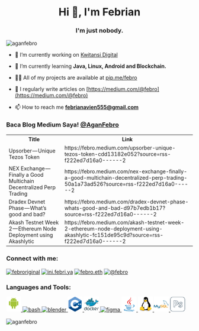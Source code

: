 <h1 align="center">Hi 👋, I'm Febrian</h1>
<h3 align="center">I'm just nobody.</h3>

<p align="left"> <img src="https://komarev.com/ghpvc/?username=aganfebro&label=Profile%20views&color=0e75b6&style=flat" alt="aganfebro" /> </p>

- 🔭 I’m currently working on [Kwitansi Digital](https://github.com/AganFebro/Kwitansi-Digital)

- 🌱 I’m currently learning **Java, Linux, Android and Blockchain.**

- 👨‍💻 All of my projects are available at [pip.me/febro](pip.me/febro)

- 📝 I regularly write articles on [https://medium.com/@febro](https://medium.com/@febro)

- 📫 How to reach me **febrianavien555@gmail.com**

### Baca Blog Medium Saya! [@AganFebro](https://github.com/AganFebro)
<table>
  <tr><th>Title</th><th>Link</th></tr>
  <!-- MEDIUM:START --><tr><td>Upsorber — Unique Tezos Token</td><td>https://febro.medium.com/upsorber-unique-tezos-token-cdd13182e052?source=rss-f222ed7d16a0------2</td></tr><tr><td>NEX Exchange — Finally a Good Multichain Decentralized Perp Trading</td><td>https://febro.medium.com/nex-exchange-finally-a-good-multichain-decentralized-perp-trading-50a1a73ad526?source=rss-f222ed7d16a0------2</td></tr><tr><td>Dradex Devnet Phase — What’s good and bad?</td><td>https://febro.medium.com/dradex-devnet-phase-whats-good-and-bad-d97b7edb1b17?source=rss-f222ed7d16a0------2</td></tr><tr><td>Akash Testnet Week 2 — Ethereum Node Deployment using Akashlytic</td><td>https://febro.medium.com/akash-testnet-week-2-ethereum-node-deployment-using-akashlytic-fc151de95c9d?source=rss-f222ed7d16a0------2</td></tr><!-- MEDIUM:END -->
</table>

<h3 align="left">Connect with me:</h3>
<p align="left">
<a href="https://twitter.com/febroriginal" target="blank"><img align="center" src="https://raw.githubusercontent.com/rahuldkjain/github-profile-readme-generator/master/src/images/icons/Social/twitter.svg" alt="febroriginal" height="30" width="40" /></a>
<a href="https://fb.com/ini.febri.ya" target="blank"><img align="center" src="https://raw.githubusercontent.com/rahuldkjain/github-profile-readme-generator/master/src/images/icons/Social/facebook.svg" alt="ini.febri.ya" height="30" width="40" /></a>
<a href="https://instagram.com/febro.eth" target="blank"><img align="center" src="https://raw.githubusercontent.com/rahuldkjain/github-profile-readme-generator/master/src/images/icons/Social/instagram.svg" alt="febro.eth" height="30" width="40" /></a>
<a href="https://medium.com/@febro" target="blank"><img align="center" src="https://raw.githubusercontent.com/rahuldkjain/github-profile-readme-generator/master/src/images/icons/Social/medium.svg" alt="@febro" height="30" width="40" /></a>
</p>

<h3 align="left">Languages and Tools:</h3>
<p align="left"> <a href="https://developer.android.com" target="_blank" rel="noreferrer"> <img src="https://raw.githubusercontent.com/devicons/devicon/master/icons/android/android-original-wordmark.svg" alt="android" width="40" height="40"/> </a> <a href="https://www.gnu.org/software/bash/" target="_blank" rel="noreferrer"> <img src="https://www.vectorlogo.zone/logos/gnu_bash/gnu_bash-icon.svg" alt="bash" width="40" height="40"/> </a> <a href="https://www.blender.org/" target="_blank" rel="noreferrer"> <img src="https://download.blender.org/branding/community/blender_community_badge_white.svg" alt="blender" width="40" height="40"/> </a> <a href="https://www.w3schools.com/cpp/" target="_blank" rel="noreferrer"> <img src="https://raw.githubusercontent.com/devicons/devicon/master/icons/cplusplus/cplusplus-original.svg" alt="cplusplus" width="40" height="40"/> </a> <a href="https://www.docker.com/" target="_blank" rel="noreferrer"> <img src="https://raw.githubusercontent.com/devicons/devicon/master/icons/docker/docker-original-wordmark.svg" alt="docker" width="40" height="40"/> </a> <a href="https://www.figma.com/" target="_blank" rel="noreferrer"> <img src="https://www.vectorlogo.zone/logos/figma/figma-icon.svg" alt="figma" width="40" height="40"/> </a> <a href="https://www.java.com" target="_blank" rel="noreferrer"> <img src="https://raw.githubusercontent.com/devicons/devicon/master/icons/java/java-original.svg" alt="java" width="40" height="40"/> </a> <a href="https://www.linux.org/" target="_blank" rel="noreferrer"> <img src="https://raw.githubusercontent.com/devicons/devicon/master/icons/linux/linux-original.svg" alt="linux" width="40" height="40"/> </a> <a href="https://www.mysql.com/" target="_blank" rel="noreferrer"> <img src="https://raw.githubusercontent.com/devicons/devicon/master/icons/mysql/mysql-original-wordmark.svg" alt="mysql" width="40" height="40"/> </a> <a href="https://www.photoshop.com/en" target="_blank" rel="noreferrer"> <img src="https://raw.githubusercontent.com/devicons/devicon/master/icons/photoshop/photoshop-line.svg" alt="photoshop" width="40" height="40"/> </a> </p>

<p><img align="center" src="https://github-readme-stats.vercel.app/api/top-langs?username=aganfebro&show_icons=true&locale=en&layout=compact" alt="aganfebro" /></p>
